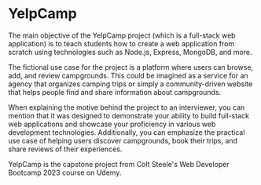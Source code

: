 # YelpCamp

The main objective of the YelpCamp project (which is a full-stack web application) is to teach students how to create a web application from scratch using technologies such as Node.js, Express, MongoDB, and more.

The fictional use case for the project is a platform where users can browse, add, and review campgrounds. This could be imagined as a service for an agency that organizes camping trips or simply a community-driven website that helps people find and share information about campgrounds.

When explaining the motive behind the project to an interviewer, you can mention that it was designed to demonstrate your ability to build full-stack web applications and showcase your proficiency in various web development technologies. Additionally, you can emphasize the practical use case of helping users discover campgrounds, book their trips, and share reviews of their experiences.

YelpCamp is the capstone project from Colt Steele's Web Developer Bootcamp 2023 course on Udemy.
